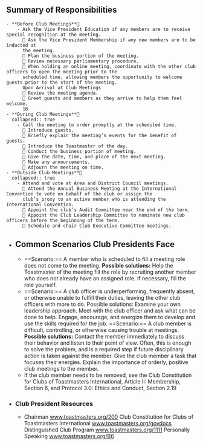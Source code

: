 ## Summary of Responsibilities
	- **Before Club Meetings**
		- Ask the Vice President Education if any members are to receive special recognition at the meeting.
		   Ask the Vice President Membership if any new members are to be inducted at 
		  the meeting.
		   Plan the business portion of the meeting.
		   Review necessary parliamentary procedure.
		   When holding an online meeting, coordinate with the other club officers to open the meeting prior to the 
		  scheduled time, allowing members the opportunity to welcome guests prior to the start of the meeting.
		  Upon Arrival at Club Meetings
		   Review the meeting agenda.
		   Greet guests and members as they arrive to help them feel welcome.
		  18
	- **During Club Meetings**
	  collapsed:: true
		- Call the meeting to order promptly at the scheduled time.
		   Introduce guests.
		   Briefly explain the meeting’s events for the benefit of guests.
		   Introduce the Toastmaster of the day.
		   Conduct the business portion of meeting.
		   Give the date, time, and place of the next meeting.
		   Make any announcements.
		   Adjourn the meeting on time.
	- **Outside Club Meetings**
	  collapsed:: true
		- Attend and vote at Area and District Council meetings.
		   Attend the Annual Business Meeting at the International Convention to vote on behalf of the club or assign the 
		  club’s proxy to an active member who is attending the International Convention.
		   Appoint the club’s Audit Committee near the end of the term.
		   Appoint the Club Leadership Committee to nominate new club officers before the beginning of the term.
		   Schedule and chair Club Executive Committee meetings.
- ## Common Scenarios Club Presidents Face
	- ==Scenario:== A member who is scheduled to fill a meeting role does not come to the meeting.
	  **Possible solutions:** Help the Toastmaster of the meeting fill the role by recruiting another member who does 
	  not already have an assigned role. If necessary, fill the role yourself.
	- ==Scenario:== A club officer is underperforming, frequently absent, or otherwise unable to fulfill their  duties, leaving the other club officers with more to do. Possible solutions: Examine your own leadership approach. Meet with the club officer and ask what can be  done to help. Engage, encourage, and energize them to develop and use the skills required  for the job.
	  ==Scenario:== A club member is difficult, controlling, or otherwise causing trouble at meetings.
	  **Possible solutions:** Contact the member immediately to discuss their behavior and listen to their point of  view. Often, this is enough to solve the problem, and is a required step if future disciplinary  action is taken against the member. Give the club member a task that focuses their  energies. Explain the importance of orderly, positive club meetings to the member.
	- If the club member needs to be removed, see the Club Constitution for Clubs of  Toastmasters International, Article II: Membership, Section 6, and Protocol 3.0:  Ethics and Conduct, Section 2.19
- ### Club President Resources
	- Chairman www.toastmasters.org/200
	  Club Constitution for Clubs of 
	  Toastmasters International www.toastmasters.org/govdocs
	  Distinguished Club Program www.toastmasters.org/1111
	  Personally Speaking www.toastmasters.org/B6